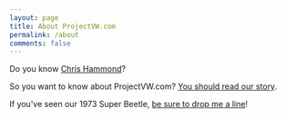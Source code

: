 ```yaml
---
layout: page
title: About ProjectVW.com
permalink: /about
comments: false
---
```


Do you know [Chris Hammond](https://www.chrishammond.com/)?

So you want to know about ProjectVW.com? [You should read our story](/have-you-seen-my-1973-vw-super-beetle-vIN-1332543365).

If you've seen our 1973 Super Beetle, [be sure to drop me a line](https://www.chrishammond.com/Contact)! 